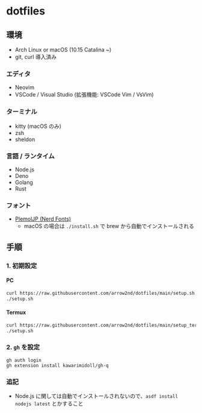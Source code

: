 # dotfiles

## 環境

- Arch Linux or macOS (10.15 Catalina ~)
- git, curl 導入済み

### エディタ

- Neovim
- VSCode / Visual Studio (拡張機能: VSCode Vim / VsVim)

### ターミナル

- kitty (macOS のみ)
- zsh
- sheldon

### 言語 / ランタイム

- Node.js
- Deno
- Golang
- Rust

### フォント

- [PlemolJP (Nerd Fonts)](https://github.com/yuru7/PlemolJP)
  - macOS の場合は `./install.sh` で brew から自動でインストールされる

## 手順

### 1. 初期設定

#### PC

```sh
curl https://raw.githubusercontent.com/arrow2nd/dotfiles/main/setup.sh > setup.sh
./setup.sh
```

#### Termux

```sh
curl https://raw.githubusercontent.com/arrow2nd/dotfiles/main/setup_termux.sh > setup.sh
./setup.sh
```

### 2. `gh` を設定

```
gh auth login
gh extension install kawarimidoll/gh-q
```

### 追記

- Node.js に関しては自動でインストールされないので、`asdf install nodejs latest` とかすること
